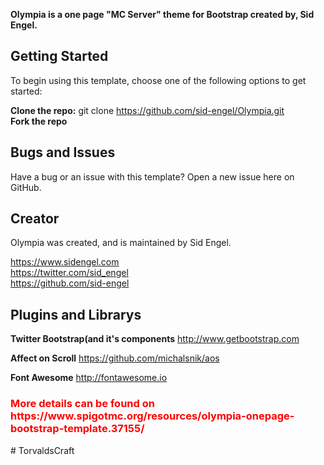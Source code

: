 <b>Olympia is a one page "MC Server" theme for Bootstrap created by, Sid Engel.</b>


<h2>Getting Started</h2>

To begin using this template, choose one of the following options to get started:

<b>Clone the repo:</b> git clone https://github.com/sid-engel/Olympia.git<br>
<b>Fork the repo</b><br>


<h2>Bugs and Issues</h2>

Have a bug or an issue with this template? Open a new issue here on GitHub.


<h2>Creator</h2>

Olympia was created, and is maintained by Sid Engel.

https://www.sidengel.com<br>
https://twitter.com/sid_engel<br>
https://github.com/sid-engel<br>

<h2>Plugins and Librarys</h2>

<b>Twitter Bootstrap(and it's components</b>
http://www.getbootstrap.com<br>

<b>Affect on Scroll</b>
https://github.com/michalsnik/aos<br>

<b>Font Awesome</b>
http://fontawesome.io<br>

<h3 style="color: red;">More details can be found on https://www.spigotmc.org/resources/olympia-onepage-bootstrap-template.37155/</h3>
# TorvaldsCraft
